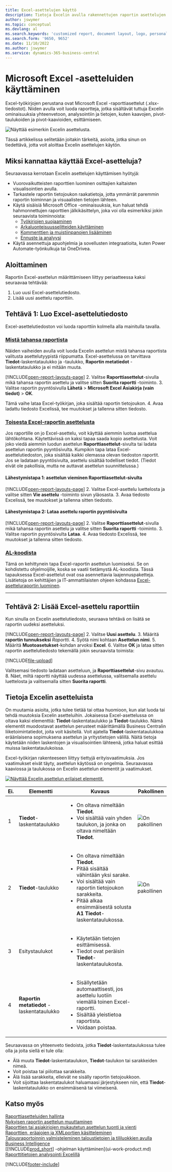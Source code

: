 ```yaml
---
title: Excel-asettelujen käyttö
description: Tietoja Excelin avulla rakennettujen raportin asettelujen luomisesta ja muokkaamisesta.
author: jswymer
ms.topic: conceptual
ms.devlang: al
ms.search.keywords: 'customized report, document layout, logo, personalize'
ms.search.form: '9650, 9652'
ms.date: 11/10/2022
ms.author: jswymer
ms.service: dynamics-365-business-central
---
```

# <a name="working-with-microsoft-excel-layouts"></a>Microsoft Excel -asetteluiden käyttäminen

Excel-työkirjojen perustana ovat Microsoft Excel -raporttiasettelut (.xlsx-tiedostot). Niiden avulla voit luoda raportteja, jotka sisältävät tuttuja Excelin ominaisuuksia yhteenvetoon, analysointiin ja tietojen, kuten kaavojen, pivot-taulukoiden ja pivot-kaavioiden, esittämiseen.

![Näyttää esimerkin Excelin asettelusta.](media/excel-layout-2.png)

Tässä artikkelissa selitetään joitakin tärkeitä, asioita, jotka sinun on tiedettävä, jotta voit aloittaa Excelin asettelujen käytön.

## <a name="why-use-excel-layouts"></a>Miksi kannattaa käyttää Excel-asetteluja?

Seuraavassa kerrotaan Excelin asettelujen käyttämisen hyötyjä:

- Vuorovaikutteisten raporttien luominen osittajien kaltaisten visualisointien avulla.
- Tarkastele raportin tietojoukon raakatietoja, jotta ymmärrät paremmin raportin toiminnan ja visuaalisten tietojen lähteen.
- Käytä sisäisiä Microsoft Office -ominaisuuksia, kun haluat tehdä hahmonnettujen raporttien jälkikäsittelyn, joka voi olla esimerkiksi jokin seuraavista toiminnoista:
  - [Työkirjojen suojaaminen](https://support.microsoft.com/office/protect-a-worksheet-3179efdb-1285-4d49-a9c3-f4ca36276de6)
  - [Arkaluonteisuusselitteiden käyttäminen](https://support.microsoft.com/office/apply-sensitivity-labels-to-your-files-and-email-in-office-2f96e7cd-d5a4-403b-8bd7-4cc636bae0f9)
  - [Kommenttien ja muistiinpanojen lisääminen](https://support.microsoft.com/office/insert-comments-and-notes-in-excel-65f504d8-160b-4a05-ac30-46fbd5227a52)
  - [Ennuste ja analyysi](https://support.microsoft.com/office/introduction-to-what-if-analysis-22bffa5f-e891-4acc-bf7a-e4645c446fb4)
- Käytä asennettuja apuohjelmia ja sovellusten integraatioita, kuten Power Automate-työnkulkuja tai OneDrivea.

## <a name="get-started"></a>Aloittaminen

Raportin Excel-asettelun määrittämiseen liittyy periaatteessa kaksi seuraavaa tehtävää:

1. Luo uusi Excel-asettelutiedosto.
2. Lisää uusi asettelu raporttiin.

## <a name="task-1-create-the-excel-layout-file"></a>Tehtävä 1: Luo Excel-asettelutiedosto

Excel-asettelutiedoston voi luoda raporttiin kolmella alla mainitulla tavalla.

### [Mistä tahansa raportista](#tab/any-report)

Näiden vaiheiden avulla voit luoda Excelin asettelun mistä tahansa raportista valitusta asettelutyypistä riippumatta. Excel-asettelussa on tarvittava **Tiedot**-laskentataulukko ja -taulukko, **Raportin metatiedot** -laskentataulukko ja ei mitään muuta.

[!INCLUDE[open-report-layouts-page](includes/open-report-layouts-page.md)]
2. Valitse **Raporttiasettelut**-sivulla mikä tahansa raportin asettelu ja valitse sitten **Suorita raportti** -toiminto.
3. Valitse raportin pyyntösivulla **Lähetä** > **Microsoft Excel Asiakirja (vain tiedot)** > **OK**.

   Tämä vaihe lataa Excel-työkirjan, joka sisältää raportin tietojoukon.
4. Avaa ladattu tiedosto Excelissä, tee muutokset ja tallenna sitten tiedosto.

### [Toisesta Excel-raportin asettelusta](#tab/other-layout)

Jos raportille on jo Excel-asettelu, voit käyttää aiemmin luotua asettelua lähtökohtana. Käytettävissä on kaksi tapaa saada kopio asettelusta. Voit joko viedä aiemmin luodun asettelun **Raporttiasettelut**-sivulta tai ladata asettelun raportin pyyntösivulta. Kumpikin tapa lataa Excel-asettelutiedoston, joka sisältää kaikki olemassa olevan tiedoston raportit. Jos se ladataan pyyntösivulta, asettelu sisältää todelliset tiedot. (Tiedot eivät ole pakollisia, mutta ne auttavat asettelun suunnittelussa.)

#### <a name="approach-1-export-the-layout-from-the-report-layouts-page"></a>Lähestymistapa 1: asettelun vieminen **Raporttiasettelut**-sivulta

[!INCLUDE[open-report-layouts-page](includes/open-report-layouts-page.md)]
2. Valitse Excel-asettelu luettelosta ja valitse sitten **Vie asettelu** -toiminto sivun yläosasta.
3. Avaa tiedosto Excelissä, tee muutokset ja tallenna sitten tiedosto.

#### <a name="approach-2-download-the-layout-from-the-reports-request-page"></a>Lähestymistapa 2: Lataa asettelu raportin pyyntösivulta

[!INCLUDE[open-report-layouts-page](includes/open-report-layouts-page.md)]
2. Valitse **Raporttiasettelut**-sivulla mikä tahansa raportin asettelu ja valitse sitten **Suorita raportti** -toiminto.
3. Valitse raportin pyyntösivulta **Lataa**.
4. Avaa tiedosto Excelissä, tee muutokset ja tallenna sitten tiedosto.

### [AL-koodista](#tab/from-code)

Tämä on kehittynein tapa Excel-raportin asettelun luomiseksi. Se on kohdistettu ohjelmoijille, koska se vaatii tietämystä AL-koodista. Tässä tapauksessa Excel-asettelut ovat osa asennettavia laajennuspaketteja. Lisätietoja on kehittäjien ja IT-ammattilaisten ohjeen kohdassa [Excel-asetteluraportin luominen](/dynamics365/business-central/dev-itpro/developer/devenv-howto-excel-report-layout).

---

## <a name="task-2-add-the-excel-layout-to-the-report"></a>Tehtävä 2: Lisää Excel-asettelu raporttiin

Kun sinulla on Excelin asettelutiedosto, seuraava tehtävä on lisätä se raportin uudeksi asetteluksi.

[!INCLUDE[open-report-layouts-page](includes/open-report-layouts-page.md)]
2. Valitse **Uusi asettelu**.
3. Määritä **raportin tunnukseksi** *Raportti*.
4. Syötä nimi kohtaan **Asettelun nimi**.
5. Määritä **Muotoasetukset**-kohdan arvoksi **Excel**.
6. Valitse **OK** ja lataa sitten raportin asettelutiedosto tekemällä jokin seuraavista toimista:

   [!INCLUDE[file-upload](includes/file-upload.md)]

   Valitsemasi tiedosto ladataan asetteluun, ja **Raporttiasettelut**-sivu avautuu.
8. Näet, miltä raportti näyttää uudessa asettelussa, valitsemalla asettelu luettelosta ja valitsemalla sitten **Suorita raportti**.

<!--

**Data** sheet
  - An Excel layout must contain a sheet named **Data**.
  - The **Data** sheet must include a table named **Data**.

**Data** table
  - The **Data** sheet must include a table named **Data**.
  - The table must have at least one column and can only include columns that are also in the report dataset.
  - The table must start in the first cell **A1** of the **Data** sheet.

3. Report metadata 
-->

## <a name="understanding-excel-layouts"></a>Tietoja Excelin asetteluista

On muutamia asioita, jotka tulee tietää tai ottaa huomioon, kun alat luoda tai tehdä muutoksia Excelin asetteluihin. Jokaisessa Excel-asettelussa on oltava kaksi elementtiä: **Tiedot**-laskentataulukko ja **Tiedot**-taulukko. Nämä elementit muodostavat asettelun perusteet määrittämällä Business Centralin liiketoimintatiedot, joita voit käsitellä. Voit ajatella **Tiedot**-laskentataulukkoa eräänlaisena sopimuksena asettelun ja yritystietojen välillä. Näitä tietoja käytetään niiden laskentojen ja visualisointien lähteenä, jotka haluat esittää muissa laskentataulukoissa.

Excel-työkirjan rakenteeseen liittyy tiettyjä erityisvaatimuksia. Jos vaatimukset eivät täyty, asettelun käytössä on ongelmia. Seuraavassa kaaviossa ja taulukossa on Excelin asettelun elementit ja vaatimukset.

[![Näyttää Excelin asettelun erilaiset elementit.](media/excel-layout-callouts-2.png)](media/excel-layout-callouts-2.png#lightbox)

|Ei.|Elementti|Kuvaus|Pakollinen|
|---|-------|----|---|
|1|**Tiedot**-laskentataulukko|<ul><li>On oltava nimeltään **Tiedot**.</li><li>Voi sisältää vain yhden taulukon, ja jonka on oltava nimeltään **Tiedot**.</li></ul>|![On pakollinen](media/check.png) | 
|2|**Tiedot**-taulukko|<ul><li>On oltava nimeltään **Tiedot**.</li><li>Pitää sisältää vähintään yksi sarake.</li><li>Voi sisältää vain raportin tietojoukon sarakkeita.</li><li>Pitää alkaa ensimmäisestä solusta **A1** **Tiedot**-laskentataulukossa.</li></ul>|![On pakollinen](media/check.png)|
|3|Esitystaulukot|<ul><li>Käytetään tietojen esittämisessä.</li><li>Tiedot ovat peräisin **Tiedot**-laskentataulukosta. </li></ul>||
|4|**Raportin metatiedot** -laskentataulukko|<ul><li>Sisällytetään automaattisesti, jos asettelu luotiin viemällä toinen Excel-raportti.</li><li>Sisältää yleistietoa raportista.</li><li>Voidaan poistaa.</li></ul>|

Seuraavassa on yhteenveto tiedoista, jotka **Tiedot**-laskentataulukossa tulee olla ja joita siellä ei tule olla:

- Älä muuta **Tiedot**-laskentataulukon, **Tiedot**-taulukon tai sarakkeiden nimeä.
- Voit poistaa tai piilottaa sarakkeita.
- Älä lisää sarakkeita, elleivät ne sisälly raportin tietojoukkoon.
- Voit sijoittaa laskentataulukot haluamaasi järjestykseen niin, että **Tiedot**-laskentataulukko on ensimmäisenä tai viimeisenä.

## <a name="see-also"></a>Katso myös

[Raporttiasetteluiden hallinta](ui-manage-report-layouts.md)  
[Nykyisen raportin asettelun muuttaminen](ui-how-change-layout-currently-used-report.md)  
[Raporttien tai asiakirjojen mukautetun asettelun tuonti ja vienti](ui-how-import-and-export-report-layout.md)  
[Raporttien, eräajojen ja XMLportien käsitteleminen](ui-work-report.md)  
[Talousraportoinnin valmisteleminen taloustietojen ja tililuokkien avulla](bi-how-work-account-schedule.md)  
[Business Intelligence](bi.md)  
[[!INCLUDE[prod_short](includes/prod_short.md)] -ohjelman käyttäminen](ui-work-product.md)  
[Raporttitietojen analysointi Excelillä](report-analyze-excel.md)  

[!INCLUDE[footer-include](includes/footer-banner.md)]
